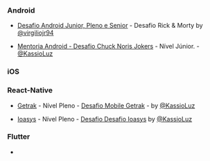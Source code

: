 ### Android

- [Desafio Android Junior, Pleno e Senior](https://gist.github.com/virgiliojr94/e3075c1fcae107eaf0edc0664619cde9) - Desafio Rick & Morty by [@virgiliojr94](https://github.com/virgiliojr94)

- [Mentoria Android - Desafio Chuck Noris Jokers](https://github.com/KassioVieira/ChuckNorrisJokesAndroid) - Nível Júnior. - [@KassioLuz](https://github.com/KassioVieira)

### iOS

### React-Native

- [Getrak](https://getrak.com.br/) - Nível Pleno -
[Desafio Mobile Getrak](https://gist.github.com/KassioVieira/0e681c7232e8f8df4e5acd7d306fc2fa) - by [@KassioLuz](https://github.com/KassioVieira)

- [Ioasys](https://ioasys.com.br/) - Nível Pleno - [Desafio Desafio Ioasys](https://gist.github.com/KassioVieira/ea5176a6edc40d34f92c92c7eb49ffae) by [@KassioLuz](https://github.com/KassioVieira)

### Flutter

-
